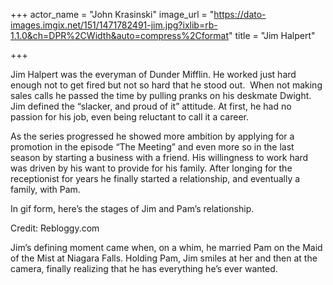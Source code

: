 +++
actor_name = "John Krasinski"
image_url = "https://dato-images.imgix.net/151/1471782491-jim.jpg?ixlib=rb-1.1.0&ch=DPR%2CWidth&auto=compress%2Cformat"
title = "Jim Halpert"

+++

Jim Halpert was the everyman of Dunder Mifflin. He worked just hard enough not to get fired but not so hard that he stood out.  When not making sales calls he passed the time by pulling pranks on his deskmate Dwight. Jim defined the “slacker, and proud of it” attitude. At first, he had no passion for his job, even being reluctant to call it a career.

As the series progressed he showed more ambition by applying for a promotion in the episode “The Meeting” and even more so in the last season by starting a business with a friend. His willingness to work hard was driven by his want to provide for his family. After longing for the receptionist for years he finally started a relationship, and eventually a family, with Pam.

In gif form, here’s the stages of Jim and Pam’s relationship.

Credit: Rebloggy.com

Jim’s defining moment came when, on a whim, he married Pam on the Maid of the Mist at Niagara Falls. Holding Pam, Jim smiles at her and then at the camera, finally realizing that he has everything he’s ever wanted.